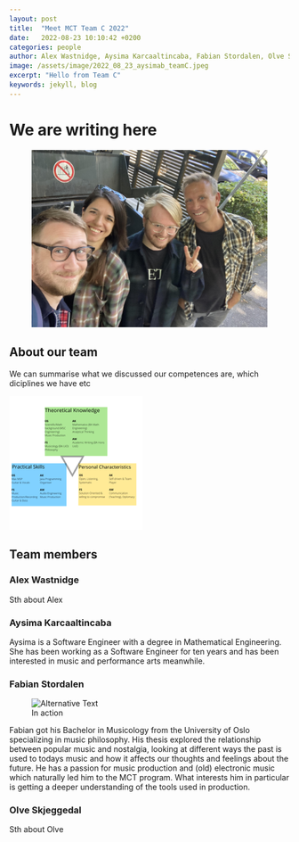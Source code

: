 ```yaml
---
layout: post
title:  "Meet MCT Team C 2022"
date:   2022-08-23 10:10:42 +0200
categories: people
author: Alex Wastnidge, Aysima Karcaaltincaba, Fabian Stordalen, Olve Skjeggedal
image: /assets/image/2022_08_23_aysimab_teamC.jpeg
excerpt: "Hello from Team C"
keywords: jekyll, blog
---
```



# We are writing here
<figure style="float: none">
    <img src='/assets/image/2022_08_23_aysimab_teamC.jpeg' width="auto"/>
</figure>

## About our team

We can summarise what we discussed our competences are, which diciplines we have etc

<img src='/assets/image/2022_08_25_aysimab_teamC.png' width="auto"/>

## Team members


### Alex Wastnidge

Sth about Alex

### Aysima Karcaaltincaba

Aysima is a Software Engineer with a degree in Mathematical Engineering. She has been working as a Software Engineer for ten years and has been interested in music and performance arts meanwhile. 


### Fabian Stordalen

<figure style="float: none">
   <img
      src="https://www.uio.no/english/studies/programmes/mct-master/blog/assets/image/2022_08_23_fabianst_picture.jpg"
      alt="Alternative Text"
      title="Image Title"
      width="auto" />
   <figcaption>In action</figcaption>
</figure>

Fabian got his Bachelor in Musicology from the University of Oslo specializing in music philosophy. His thesis explored the relationship between popular music and nostalgia, looking at different ways the past is used to todays music and how it affects our thoughts and feelings about the future. He has a passion for music production and (old) electronic music which naturally led him to the MCT program. What interests him in particular is getting a deeper understanding of the tools used in production.

### Olve Skjeggedal

Sth about Olve